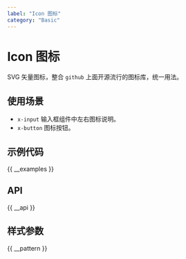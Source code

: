 ```yaml
---
label: "Icon 图标"
category: "Basic"
---
```



# Icon 图标

SVG 矢量图标，整合 `github` 上面开源流行的图标库，统一用法。

## 使用场景

-   `x-input` 输入框组件中左右图标说明。
-   `x-button` 图标按钮。

## 示例代码

{{ __examples }}

## API

{{ __api }}

## 样式参数

{{ __pattern }}
